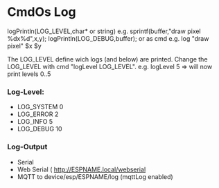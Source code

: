 
# CmdOs Log
	
logPrintln(LOG_LEVEL,char* or string)
	e.g. sprintf(buffer,"draw pixel %dx%d",x,y); logPrintln(LOG_DEBUG,buffer);
or as cmd
	e.g. log "draw pixel" $x $y
	
The LOG_LEVEL define wich logs (and below) are printed. 
Change the LOG_LEVEL with cmd "logLevel LOG_LEVEL".
	e.g. logLevel 5 => will now print levels 0..5	
	
### Log-Level:
- LOG_SYSTEM 0
- LOG_ERROR 2
- LOG_INFO 5
- LOG_DEBUG 10	

### Log-Output
- Serial 
- Web Serial ( http://ESPNAME.local/webserial
- MQTT to device/esp/ESPNAME/log (mqttLog enabled)